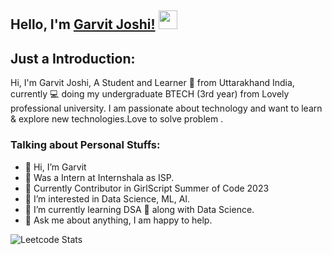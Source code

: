 ## Hello, I'm [Garvit Joshi!](https://github.com/Garvitjoshi1) <img src="https://raw.githubusercontent.com/MartinHeinz/MartinHeinz/master/wave.gif" width="30px"> 

## Just a Introduction:
Hi, I'm Garvit Joshi, 
A Student and Learner 🚀 from Uttarakhand India, currently 💻 doing my undergraduate BTECH (3rd year) from Lovely professional university.
I am passionate about technology and want to learn & explore new technologies.Love to solve problem . 

### Talking about Personal Stuffs:

- 👋 Hi, I’m Garvit
- 👀 Was a Intern at Internshala as ISP.
- 👀 Currently Contributor in GirlScript Summer of Code 2023 
- 👀 I’m interested in Data Science, ML, AI.
- 🌱 I’m currently learning DSA 🤟 along with Data Science.
- 💬 Ask me about anything, I am happy to help.

![Leetcode Stats](https://leetcard.jacoblin.cool/Garvit46?theme=dark&font=Varela&ext=heatmap)

